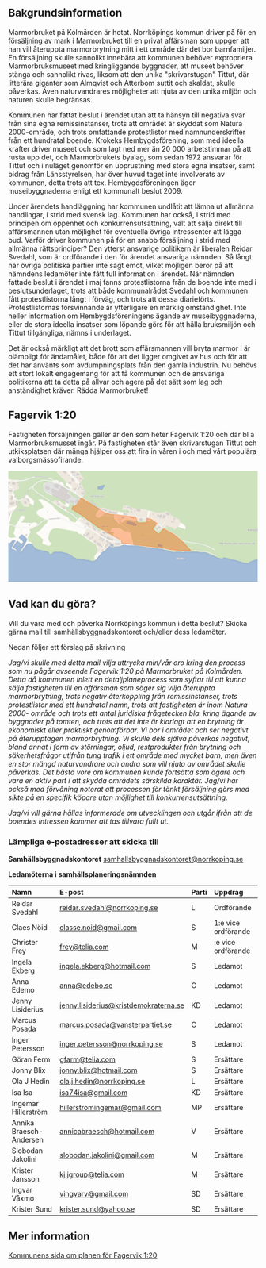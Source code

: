 ## Bakgrundsinformation
Marmorbruket på Kolmården är hotat. Norrköpings kommun driver på för en försäljning
av mark i Marmorbruket till en privat affärsman som uppger att han vill återuppta
marmorbrytning mitt i ett område där det bor barnfamiljer. En försäljning skulle sannolikt
innebära att kommunen behöver expropriera Marmorbruksmuseet med kringliggande
byggnader, att museet behöver stänga och sannolikt rivas, liksom att den unika
&quot;skrivarstugan&quot; Tittut, där litterära giganter som Almqvist och Atterbom suttit och skaldat,
skulle påverkas. Även naturvandrares möjligheter att njuta av den unika miljön och
naturen skulle begränsas.

Kommunen har fattat beslut i ärendet utan att ta hänsyn till negativa svar från sina egna
remissinstanser, trots att området är skyddat som Natura 2000-område, och trots
omfattande protestlistor med namnunderskrifter från ett hundratal boende. Krokeks
Hembygdsförening, som med ideella krafter driver museet och som lagt ned mer än 20
000 arbetstimmar på att rusta upp det, och Marmorbrukets byalag, som sedan 1972
ansvarar för Tittut och i nuläget genomför en upprustning med stora egna insatser, samt
bidrag från Länsstyrelsen, har över huvud taget inte involverats av kommunen, detta
trots att tex. Hembygdsföreningen äger museibyggnaderna enligt ett kommunalt beslut
2009.

Under ärendets handläggning har kommunen undlåtit att lämna ut allmänna handlingar, i
strid med svensk lag. Kommunen har också, i strid med principen om öppenhet och
konkurrensutsättning, valt att sälja direkt till affärsmannen utan möjlighet för eventuella
övriga intressenter att lägga bud. Varför driver kommunen på för en snabb försäljning i
strid med allmänna rättsprinciper? Den ytterst ansvarige politikern är liberalen Reidar
Svedahl, som är ordförande i den för ärendet ansvariga nämnden. Så långt har övriga
politiska partier inte sagt emot, vilket möjligen beror på att nämndens ledamöter inte fått
full information i ärendet. När nämnden fattade beslut i ärendet i maj fanns protestlistorna
från de boende inte med i beslutsunderlaget, trots att både kommunalrådet Svedahl och
kommunen fått protestlistorna långt i förväg, och trots att dessa diarieförts.
Protestlistornas försvinnande är ytterligare en märklig omständighet. Inte heller
information om Hembygdsföreningens ägande av museibyggnaderna, eller de stora
ideella insatser som löpande görs för att hålla bruksmiljön och Tittut tillgängliga, nämns i
underlaget.

Det är också märkligt att det brott som affärsmannen vill bryta marmor i är olämpligt för
ändamålet, både för att det ligger omgivet av hus och för att det har använts som
avdumpningsplats från den gamla industrin. Nu behövs ett stort lokalt engagemang för
att få kommunen och de ansvariga politikerna att ta detta på allvar och agera på det sätt
som lag och anständighet kräver. Rädda Marmorbruket!

## Fagervik 1:20
Fastigheten försäljningen gäller är den som heter Fagervik 1:20 och där bl a Marmorbruksmusset ingår. På fastigheten står även skrivarstugan Tittut och utkiksplatsen där många hjälper oss att fira in våren i och med vårt populära valborgsmässofirande.

![Fagervik](https://github.com/MartinRyx/radda-marmorbruket/blob/main/docs/assets/img/Fagervik-1-20.png)

## Vad kan du göra?
Vill du vara med och påverka Norrköpings kommun i detta beslut? Skicka gärna mail till samhällsbyggnadskontoret och/eller dess ledamöter.

Nedan följer ett förslag på skrivning

_Jag/vi skulle med detta mail vilja uttrycka min/vår oro kring den process som nu pågår
avseende Fagervik 1:20 på Marmorbruket på Kolmården. Detta då kommunen inlett en
detaljplaneprocess som syftar till att kunna sälja fastigheten till en affärsman som säger
sig vilja återuppta marmorbrytning, trots negativ återkoppling från remissinstanser, trots
protestlistor med ett hundratal namn, trots att fastigheten är inom Natura 2000- område
och trots ett antal juridiska frågetecken bla. kring ägande av byggnader på tomten, och
trots att det inte är klarlagt att en brytning är ekonomiskt eller praktiskt genomförbar._
_Vi bor i området och ser negativt på återupptagen marmorbrytning. Vi skulle dels själva
påverkas negativt, bland annat i form av störningar, oljud, restprodukter från brytning och
säkerhetsfrågor utifrån tung trafik i ett område med mycket barn, men även en stor
mängd naturvandrare och andra som vill njuta av området skulle påverkas. Det bästa
vore om kommunen kunde fortsätta som ägare och vara en aktiv part i att skydda
områdets särskilda karaktär. Jag/vi har också med förvåning noterat att processen för
tänkt försäljning görs med sikte på en specifik köpare utan möjlighet till
konkurrensutsättning._

_Jag/vi vill gärna hållas informerade om utvecklingen och utgår ifrån att de boendes
intressen kommer att tas tillvara fullt ut._

### Lämpliga e-postadresser att skicka till
**Samhällsbyggnadskontoret**
samhallsbyggnadskontoret@norrkoping.se

**Ledamöterna i samhällsplaneringsnämnden**

| Namn | E-post | Parti | Uppdrag |
|:----|:---|:---|:---|
| Reidar Svedahl | [reidar.svedahl@norrkoping.se](mailto:reidar.svedahl@norrkoping.se) | L | Ordförande |
| Claes Nöid | [classe.noid@gmail.com](mailto:classe.noid@gmail.com) | S | 1:e vice ordförande |
| Christer Frey | [frey@telia.com](mailto:frey@telia.com) | M | :e vice ordförande |
| Ingela Ekberg | [ingela.ekberg@hotmail.com](mailto:ingela.ekberg@hotmail.com) | S | Ledamot |
| Anna Edemo | [anna@edebo.se](mailto:anna@edebo.se) | C | Ledamot |
| Jenny Lisiderius | [jenny.lisiderius@kristdemokraterna.se](mailto:jenny.lisiderius@kristdemokraterna.se) | KD | Ledamot |
| Marcus Posada | [marcus.posada@vansterpartiet.se](mailto:marcus.posada@vansterpartiet.se) | C | Ledamot |
| Inger Petersson | [inger.petersson@norrkoping.se](mailto:inger.petersson@norrkoping.se) | S | Ledamot |
| Göran Ferm | [gfarm@telia.com](mailto:gfarm@telia.com) | S | Ersättare |
| Jonny Blix | [jonny.blix@hotmail.com](mailto:jonny.blix@hotmail.com) | S | Ersättare |
| Ola J Hedin | [ola.j.hedin@norrkoping.se](mailto:ola.j.hedin@norrkoping.se) | L | Ersättare |
| Isa Isa | [isa74isa@gmail.com](mailto:isa74isa@gmail.com) | KD | Ersättare |
| Ingemar Hillerström | [hillerstromingemar@gmail.com](mailto:hillerstromingemar@gmail.com) | MP | Ersättare |
| Annika Braesch-Andersen | [annicabraesch@hotmail.com](mailto:annicabraesch@hotmail.com) | V | Ersättare |
| Slobodan Jakolini | [slobodan.jakolini@gmail.com](mailto:slobodan.jakolini@gmail.com) | M | Ersättare |
| Krister Jansson | [kj.jgroup@telia.com](mailto:kj.jgroup@telia.com) | M | Ersättare |
| Ingvar Våxmo | [vingvarv@gmail.com](mailto:vingvarv@gmail.com) | SD | Ersättare |
| Krister Sund | [krister.sund@yahoo.se](mailto:krister.sund@yahoo.se) | SD | Ersättare |

## Mer information
[Kommunens sida om planen för Fagervik 1:20](https://www.norrkoping.se/boende-trafik-och-miljo/planer-och-byggprojekt/detaljplaner/fagervik-120-kolmarden.html)
